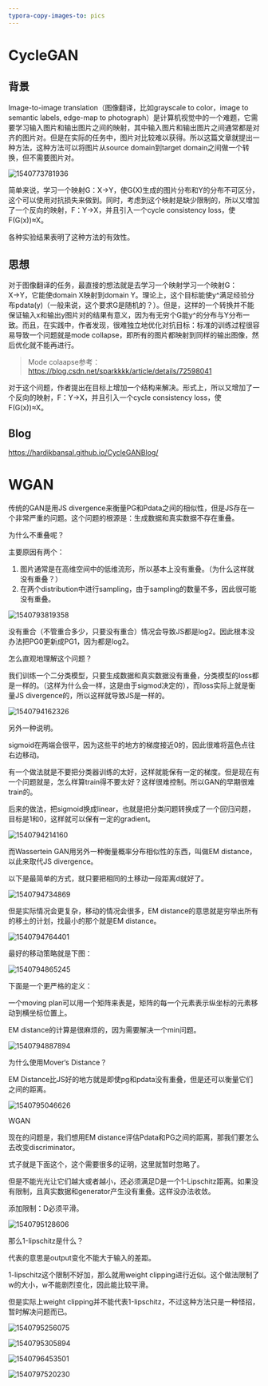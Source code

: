```yaml
---
typora-copy-images-to: pics
---
```


# CycleGAN

## 背景

Image-to-image translation（图像翻译，比如grayscale to color，image to semantic labels, edge-map to photograph）是计算机视觉中的一个难题，它需要学习输入图片和输出图片之间的映射，其中输入图片和输出图片之间通常都是对齐的图片对。但是在实际的任务中，图片对比较难以获得。所以这篇文章就提出一种方法，这种方法可以将图片从source domain到target domain之间做一个转换，但不需要图片对。

![1540773781936](pics/1540773781936.png)

简单来说，学习一个映射G：X→Y，使G(X)生成的图片分布和Y的分布不可区分，这个可以使用对抗损失来做到。同时，考虑到这个映射是缺少限制的，所以又增加了一个反向的映射，F：Y→X，并且引入一个cycle consistency loss，使F(G(x))≈X。

各种实验结果表明了这种方法的有效性。

## 思想

对于图像翻译的任务，最直接的想法就是去学习一个映射学习一个映射G：X→Y，它能使domain X映射到domain Y。理论上，这个目标能使y^满足经验分布pdata(y)（一般来说，这个要求G是随机的？）。但是，这样的一个转换并不能保证输入x和输出y图片对的结果有意义，因为有无穷个G能y^的分布与Y分布一致。而且，在实践中，作者发现，很难独立地优化对抗目标：标准的训练过程很容易导致一个问题就是mode collapse，即所有的图片都映射到同样的输出图像，然后优化就不能再进行。

> Mode colaapse参考：https://blog.csdn.net/sparkkkk/article/details/72598041

对于这个问题，作者提出在目标上增加一个结构来解决。形式上，所以又增加了一个反向的映射，F：Y→X，并且引入一个cycle consistency loss，使F(G(x))≈X。





## Blog



https://hardikbansal.github.io/CycleGANBlog/

# WGAN

传统的GAN是用JS divergence来衡量PG和Pdata之间的相似性，但是JS存在一个非常严重的问题。这个问题的根源是：生成数据和真实数据不存在重叠。

为什么不重叠呢？

主要原因有两个：

1. 图片通常是在高维空间中的低维流形，所以基本上没有重叠。（为什么这样就没有重叠？）
2. 在两个distribution中进行sampling，由于sampling的数量不多，因此很可能没有重叠。

![1540793819358](pics/1540793819358.png)

没有重合（不管重合多少，只要没有重合）情况会导致JS都是log2。因此根本没办法把PG0更新成PG1，因为都是log2。

怎么直观地理解这个问题？

我们训练一个二分类模型，只要生成数据和真实数据没有重叠，分类模型的loss都是一样的。（这样为什么会一样，这是由于sigmod决定的），而loss实际上就是衡量JS divergence的，所以这样就导致JS是一样的。

![1540794162326](pics/1540794162326.png)

另外一种说明。

sigmoid在两端会很平，因为这些平的地方的梯度接近0的，因此很难将蓝色点往右边移动。

有一个做法就是不要把分类器训练的太好，这样就能保有一定的梯度。但是现在有一个问题就是，怎么样算train得不要太好？这样很难控制。所以GAN的早期很难train的。

后来的做法，把sigmoid换成linear，也就是把分类问题转换成了一个回归问题，目标是1和0，这样就可以保有一定的gradient。

![1540794214160](pics/1540794214160.png)



而Wassertein GAN用另外一种衡量概率分布相似性的东西，叫做EM distance，以此来取代JS divergence。

以下是最简单的方式，就只要把相同的土移动一段距离d就好了。

![1540794734869](pics/1540794734869.png)

但是实际情况会更复杂，移动的情况会很多，EM distance的意思就是穷举出所有的移土的计划，找最小的那个就是EM distance。

![1540794764401](pics/1540794764401.png)

最好的移动策略就是下图：

![1540794865245](pics/1540794865245.png)

下面是一个更严格的定义：

一个moving plan可以用一个矩阵来表是，矩阵的每一个元素表示纵坐标的元素移动到横坐标位置上。

EM distance的计算是很麻烦的，因为需要解决一个min问题。



![1540794887894](pics/1540794887894.png)



为什么使用Mover‘s Distance？

EM Distance比JS好的地方就是即使pg和pdata没有重叠，但是还可以衡量它们之间的距离。

![1540795046626](pics/1540795046626.png)



WGAN

现在的问题是，我们想用EM distance评估Pdata和PG之间的距离，那我们要怎么去改变discriminator。

式子就是下面这个，这个需要很多的证明，这里就暂时忽略了。

但是不能光光让它们越大或者越小，还必须满足D是一个1-Lipschitz距离。如果没有限制，且真实数据和generator产生没有重叠。这样没办法收敛。

添加限制：D必须平滑。

![1540795128606](pics/1540795128606.png)

那么1-lipschitz是什么？

代表的意思是output变化不能大于输入的差距。

1-lipschitz这个限制不好加，那么就用weight clipping进行近似。这个做法限制了w的大小，w不能剧烈变化，因此能比较平滑。

但是实际上weight clipping并不能代表1-lipschitz，不过这种方法只是一种怪招，暂时解决问题而已。

![1540795256075](pics/1540795256075.png)



![1540795305894](pics/1540795305894.png)



![1540796453501](pics/1540796453501.png)



![1540797520230](pics/1540797520230.png)



